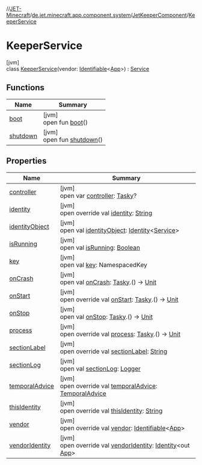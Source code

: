 //[JET-Minecraft](../../../../index.md)/[de.jet.minecraft.app.component.system](../../index.md)/[JetKeeperComponent](../index.md)/[KeeperService](index.md)

# KeeperService

[jvm]\
class [KeeperService](index.md)(vendor: [Identifiable](../../../../../JET-Native/-j-e-t--native/de.jet.library.tool.smart.identification/-identifiable/index.md)&lt;[App](../../../de.jet.minecraft.structure.app/-app/index.md)&gt;) : [Service](../../../de.jet.minecraft.structure.service/-service/index.md)

## Functions

| Name | Summary |
|---|---|
| [boot](../../../de.jet.minecraft.structure.service/-service/boot.md) | [jvm]<br>open fun [boot](../../../de.jet.minecraft.structure.service/-service/boot.md)() |
| [shutdown](../../../de.jet.minecraft.structure.service/-service/shutdown.md) | [jvm]<br>open fun [shutdown](../../../de.jet.minecraft.structure.service/-service/shutdown.md)() |

## Properties

| Name | Summary |
|---|---|
| [controller](../../../de.jet.minecraft.structure.service/-service/controller.md) | [jvm]<br>open var [controller](../../../de.jet.minecraft.structure.service/-service/controller.md): [Tasky](../../../de.jet.minecraft.tool.timing.tasky/-tasky/index.md)? |
| [identity](../../../de.jet.minecraft.tool.smart/-vendors-identifiable/identity.md) | [jvm]<br>open override val [identity](../../../de.jet.minecraft.tool.smart/-vendors-identifiable/identity.md): [String](https://kotlinlang.org/api/latest/jvm/stdlib/kotlin/-string/index.html) |
| [identityObject](../../../de.jet.minecraft.tool.timing.cooldown/-cooldown/index.md#-527806782%2FProperties%2F-726029290) | [jvm]<br>open val [identityObject](../../../de.jet.minecraft.tool.timing.cooldown/-cooldown/index.md#-527806782%2FProperties%2F-726029290): [Identity](../../../../../JET-Native/-j-e-t--native/de.jet.library.tool.smart.identification/-identity/index.md)&lt;[Service](../../../de.jet.minecraft.structure.service/-service/index.md)&gt; |
| [isRunning](../../../de.jet.minecraft.structure.service/-service/is-running.md) | [jvm]<br>open val [isRunning](../../../de.jet.minecraft.structure.service/-service/is-running.md): [Boolean](https://kotlinlang.org/api/latest/jvm/stdlib/kotlin/-boolean/index.html) |
| [key](../../../de.jet.minecraft.structure.service/-service/key.md) | [jvm]<br>open val [key](../../../de.jet.minecraft.structure.service/-service/key.md): NamespacedKey |
| [onCrash](../../../de.jet.minecraft.structure.service/-service/on-crash.md) | [jvm]<br>open val [onCrash](../../../de.jet.minecraft.structure.service/-service/on-crash.md): [Tasky](../../../de.jet.minecraft.tool.timing.tasky/-tasky/index.md).() -&gt; [Unit](https://kotlinlang.org/api/latest/jvm/stdlib/kotlin/-unit/index.html) |
| [onStart](on-start.md) | [jvm]<br>open override val [onStart](on-start.md): [Tasky](../../../de.jet.minecraft.tool.timing.tasky/-tasky/index.md).() -&gt; [Unit](https://kotlinlang.org/api/latest/jvm/stdlib/kotlin/-unit/index.html) |
| [onStop](../../../de.jet.minecraft.structure.service/-service/on-stop.md) | [jvm]<br>open val [onStop](../../../de.jet.minecraft.structure.service/-service/on-stop.md): [Tasky](../../../de.jet.minecraft.tool.timing.tasky/-tasky/index.md).() -&gt; [Unit](https://kotlinlang.org/api/latest/jvm/stdlib/kotlin/-unit/index.html) |
| [process](process.md) | [jvm]<br>open override val [process](process.md): [Tasky](../../../de.jet.minecraft.tool.timing.tasky/-tasky/index.md).() -&gt; [Unit](https://kotlinlang.org/api/latest/jvm/stdlib/kotlin/-unit/index.html) |
| [sectionLabel](../../../de.jet.minecraft.structure.service/-service/section-label.md) | [jvm]<br>open override val [sectionLabel](../../../de.jet.minecraft.structure.service/-service/section-label.md): [String](https://kotlinlang.org/api/latest/jvm/stdlib/kotlin/-string/index.html) |
| [sectionLog](../../../de.jet.minecraft.tool.smart/-logging/section-log.md) | [jvm]<br>open val [sectionLog](../../../de.jet.minecraft.tool.smart/-logging/section-log.md): [Logger](https://docs.oracle.com/javase/8/docs/api/java/util/logging/Logger.html) |
| [temporalAdvice](temporal-advice.md) | [jvm]<br>open override val [temporalAdvice](temporal-advice.md): [TemporalAdvice](../../../de.jet.minecraft.tool.timing.tasky/-temporal-advice/index.md) |
| [thisIdentity](this-identity.md) | [jvm]<br>open override val [thisIdentity](this-identity.md): [String](https://kotlinlang.org/api/latest/jvm/stdlib/kotlin/-string/index.html) |
| [vendor](vendor.md) | [jvm]<br>open override val [vendor](vendor.md): [Identifiable](../../../../../JET-Native/-j-e-t--native/de.jet.library.tool.smart.identification/-identifiable/index.md)&lt;[App](../../../de.jet.minecraft.structure.app/-app/index.md)&gt; |
| [vendorIdentity](../../../de.jet.minecraft.structure.service/-service/vendor-identity.md) | [jvm]<br>open override val [vendorIdentity](../../../de.jet.minecraft.structure.service/-service/vendor-identity.md): [Identity](../../../../../JET-Native/-j-e-t--native/de.jet.library.tool.smart.identification/-identity/index.md)&lt;out [App](../../../de.jet.minecraft.structure.app/-app/index.md)&gt; |
